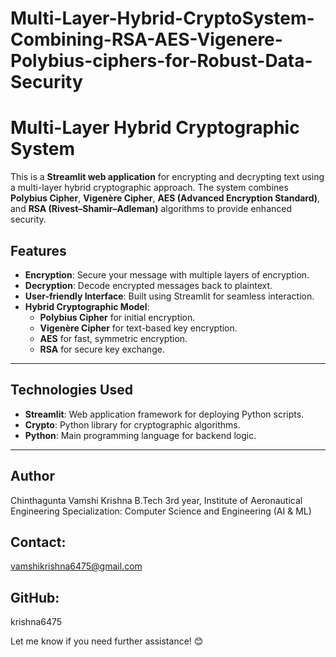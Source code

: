 # Multi-Layer-Hybrid-CryptoSystem-Combining-RSA-AES-Vigenere-Polybius-ciphers-for-Robust-Data-Security
# Multi-Layer Hybrid Cryptographic System

This is a **Streamlit web application** for encrypting and decrypting text using a multi-layer hybrid cryptographic approach. The system combines **Polybius Cipher**, **Vigenère Cipher**, **AES (Advanced Encryption Standard)**, and **RSA (Rivest–Shamir–Adleman)** algorithms to provide enhanced security.

## Features

- **Encryption**: Secure your message with multiple layers of encryption.
- **Decryption**: Decode encrypted messages back to plaintext.
- **User-friendly Interface**: Built using Streamlit for seamless interaction.
- **Hybrid Cryptographic Model**:
  - **Polybius Cipher** for initial encryption.
  - **Vigenère Cipher** for text-based key encryption.
  - **AES** for fast, symmetric encryption.
  - **RSA** for secure key exchange.

---

## Technologies Used

- **Streamlit**: Web application framework for deploying Python scripts.
- **Crypto**: Python library for cryptographic algorithms.
- **Python**: Main programming language for backend logic.

---

## Author
Chinthagunta Vamshi Krishna
B.Tech 3rd year, Institute of Aeronautical Engineering
Specialization: Computer Science and Engineering (AI & ML)

## Contact: 
vamshikrishna6475@gmail.com 
## GitHub: 
krishna6475

Let me know if you need further assistance! 😊
